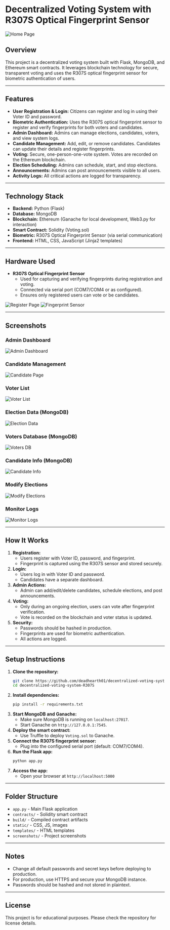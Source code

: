 # Decentralized Voting System with R307S Optical Fingerprint Sensor

![Home Page](screenshots/home-page.jpeg)

## Overview
This project is a decentralized voting system built with Flask, MongoDB, and Ethereum smart contracts. It leverages blockchain technology for secure, transparent voting and uses the R307S optical fingerprint sensor for biometric authentication of users.

---

## Features
- **User Registration & Login:** Citizens can register and log in using their Voter ID and password.
- **Biometric Authentication:** Uses the R307S optical fingerprint sensor to register and verify fingerprints for both voters and candidates.
- **Admin Dashboard:** Admins can manage elections, candidates, voters, and view system logs.
- **Candidate Management:** Add, edit, or remove candidates. Candidates can update their details and register fingerprints.
- **Voting:** Secure, one-person-one-vote system. Votes are recorded on the Ethereum blockchain.
- **Election Scheduling:** Admins can schedule, start, and stop elections.
- **Announcements:** Admins can post announcements visible to all users.
- **Activity Logs:** All critical actions are logged for transparency.

---

## Technology Stack
- **Backend:** Python (Flask)
- **Database:** MongoDB
- **Blockchain:** Ethereum (Ganache for local development, Web3.py for interaction)
- **Smart Contract:** Solidity (Voting.sol)
- **Biometric:** R307S Optical Fingerprint Sensor (via serial communication)
- **Frontend:** HTML, CSS, JavaScript (Jinja2 templates)

---

## Hardware Used
- **R307S Optical Fingerprint Sensor**
  - Used for capturing and verifying fingerprints during registration and voting.
  - Connected via serial port (COM7/COM4 or as configured).
  - Ensures only registered users can vote or be candidates.

![Register Page](screenshots/register-page.jpeg)
![Fingerprint Sensor](screenshots/smart-contract-ganache.jpeg)

---

## Screenshots

### Admin Dashboard
![Admin Dashboard](screenshots/admin-dashboard.jpeg)

### Candidate Management
![Candidate Page](screenshots/admin-dashboard-candidate_page.jpeg)

### Voter List
![Voter List](screenshots/admin-voter_list.jpeg)

### Election Data (MongoDB)
![Election Data](screenshots/mongodb-election-data.jpeg)

### Voters Database (MongoDB)
![Voters DB](screenshots/mongodb-voters-db.jpeg)

### Candidate Info (MongoDB)
![Candidate Info](screenshots/mongodb-candidate-info.jpeg)

### Modify Elections
![Modify Elections](screenshots/admin_conduct_modify-elections.jpeg)

### Monitor Logs
![Monitor Logs](screenshots/admin-monitor-logs.jpeg)

---

## How It Works
1. **Registration:**
   - Users register with Voter ID, password, and fingerprint.
   - Fingerprint is captured using the R307S sensor and stored securely.
2. **Login:**
   - Users log in with Voter ID and password.
   - Candidates have a separate dashboard.
3. **Admin Actions:**
   - Admin can add/edit/delete candidates, schedule elections, and post announcements.
4. **Voting:**
   - Only during an ongoing election, users can vote after fingerprint verification.
   - Vote is recorded on the blockchain and voter status is updated.
5. **Security:**
   - Passwords should be hashed in production.
   - Fingerprints are used for biometric authentication.
   - All actions are logged.

---

## Setup Instructions
1. **Clone the repository:**
   ```sh
   git clone https://github.com/deadhearth01/decentralized-voting-system-R307S.git
   cd decentralized-voting-system-R307S
   ```
2. **Install dependencies:**
   ```sh
   pip install -r requirements.txt
   ```
3. **Start MongoDB and Ganache:**
   - Make sure MongoDB is running on `localhost:27017`.
   - Start Ganache on `http://127.0.0.1:7545`.
4. **Deploy the smart contract:**
   - Use Truffle to deploy `Voting.sol` to Ganache.
5. **Connect the R307S fingerprint sensor:**
   - Plug into the configured serial port (default: COM7/COM4).
6. **Run the Flask app:**
   ```sh
   python app.py
   ```
7. **Access the app:**
   - Open your browser at `http://localhost:5000`

---

## Folder Structure
- `app.py` - Main Flask application
- `contracts/` - Solidity smart contract
- `build/` - Compiled contract artifacts
- `static/` - CSS, JS, images
- `templates/` - HTML templates
- `screenshots/` - Project screenshots

---

## Notes
- Change all default passwords and secret keys before deploying to production.
- For production, use HTTPS and secure your MongoDB instance.
- Passwords should be hashed and not stored in plaintext.

---

## License
This project is for educational purposes. Please check the repository for license details.
